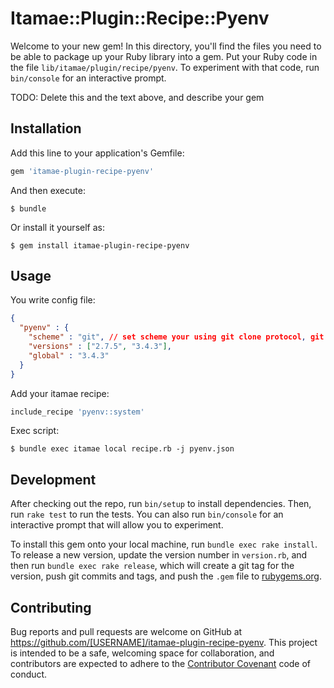 # Itamae::Plugin::Recipe::Pyenv

Welcome to your new gem! In this directory, you'll find the files you need to be able to package up your Ruby library into a gem. Put your Ruby code in the file `lib/itamae/plugin/recipe/pyenv`. To experiment with that code, run `bin/console` for an interactive prompt.

TODO: Delete this and the text above, and describe your gem

## Installation

Add this line to your application's Gemfile:

```ruby
gem 'itamae-plugin-recipe-pyenv'
```

And then execute:

    $ bundle

Or install it yourself as:

    $ gem install itamae-plugin-recipe-pyenv

## Usage

You write config file:

```json
{
  "pyenv" : {
    "scheme" : "git", // set scheme your using git clone protocol, git or https
    "versions" : ["2.7.5", "3.4.3"],
    "global" : "3.4.3"
  }
}
```

Add your itamae recipe:
```ruby
include_recipe 'pyenv::system'
```

Exec script:
```console
$ bundle exec itamae local recipe.rb -j pyenv.json
```

## Development

After checking out the repo, run `bin/setup` to install dependencies. Then, run `rake test` to run the tests. You can also run `bin/console` for an interactive prompt that will allow you to experiment.

To install this gem onto your local machine, run `bundle exec rake install`. To release a new version, update the version number in `version.rb`, and then run `bundle exec rake release`, which will create a git tag for the version, push git commits and tags, and push the `.gem` file to [rubygems.org](https://rubygems.org).

## Contributing

Bug reports and pull requests are welcome on GitHub at https://github.com/[USERNAME]/itamae-plugin-recipe-pyenv. This project is intended to be a safe, welcoming space for collaboration, and contributors are expected to adhere to the [Contributor Covenant](contributor-covenant.org) code of conduct.


